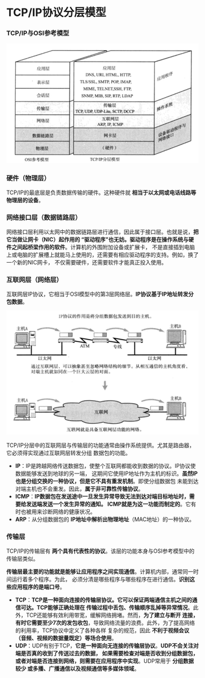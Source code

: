 TCP/IP协议分层模型
==============================================================
### TCP/IP与OSI参考模型

![tcp-ip与osi参考模型](img/tcp-ip与osi参考模型.png)

### 硬件（物理层）
TCP/IP的最底层是负责数据传输的硬件。这种硬件就 **相当于以太网或电话线路等物理层的设备**。

### 网络接口层（数据链路层）
网络接口层利用以太网中的数据链路层进行通信，因此属于接口层。也就是说，**把它当做让网卡（NIC）起作用的
“驱动程序”也无妨。驱动程序是在操作系统与硬件之间起桥梁作用的软件**。计算机的外围附加设备或扩展卡，
不是直接插到电脑上或电脑的扩展槽上就能马上使用的，还需要有相应驱动程序的支持。例如，换了一个新的NIC网卡，
不仅需要硬件，还需要软件才能真正投入使用。

### 互联网层（网络层）
互联网层IP协议，它相当于OSI模型中的第3层网络层。**IP协议基于IP地址转发分包数据**。

![互联网层](img/互联网层.png)

TCP/IP分层中的互联网层与传输层的功能通常由操作系统提供。尤其是路由器，它必须得实现通过互联网层转发分组
数据包的功能。

+ **IP**：IP是跨越网络传送数据包，使整个互联网都能收到数据的协议。IP协议使数据能够发送到地球的另一端，
这期间它使用IP地址作为主机的标识。**虽然IP也是分组交换的一种协议，但是它不具有重发机制**。即使分组数据包
未能到达对端主机也不会重发。因此，**属于非可靠性传输协议**。
+ **ICMP**：**IP数据包在发送途中一旦发生异常导致无法到达对端目标地址时，需要给发送端发送一个发生异常的通知。
ICMP就是为这一功能而制定的**。它有时也被用来诊断网络的健康状况。
+ **ARP**：从分组数据包的 **IP地址中解析出物理地址**（MAC地址）的一种协议。

### 传输层
TCP/IP的传输层有 **两个具有代表性的协议**。该层的功能本身与OSI参考模型中的传输层类似。

**传输层最主要的功能就是能够让应用程序之间实现通信**。计算机内部，通常同一时间运行着多个程序。为此，
必须分清是哪些程序与哪些程序在进行通信。**识别这些应用程序的是端口号**。

+ **TCP**：**TCP是一种面向连接的传输层协议。它可以保证两端通信主机之间的通信可达。TCP能够正确处理在
传输过程中丢包、传输顺序乱掉等异常情况**。此外，TCP还能够有效利用带宽，缓解网络拥堵。然而，**为了建立与断开
连接，有时它需要至少7次的发包收包**，导致网络流量的浪费。此外，为了提高网络的利用率，TCP协议中定义了各种各样
复杂的规范，因此 **不利于视频会议（音频、视频的数据量既定）等场合使用**。
+ **UDP**：UDP有别于TCP，**它是一种面向无连接的传输层协议**。**UDP不会关注对端是否真的收到了传送过去的数据，
如果需要检查对端是否收到分组数据包，或者对端是否连接到网络，则需要在应用程序中实现**。UDP常用于 **分组数据较少
或多播、广播通信以及视频通信等多媒体领域**。
